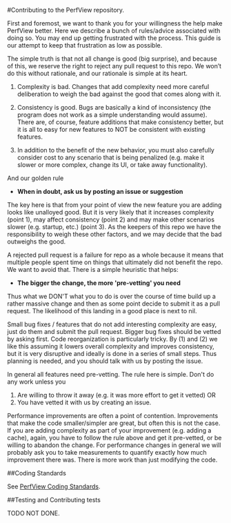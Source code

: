 
#Contributing to the PerfView repository. 

First and foremost, we want to thank you for your willingness the help make PerfView better.
Here we describe a bunch of rules/advice associated with doing so. You may end up 
getting frustrated with the process.   This guide is our attempt to keep that frustration
as low as possible.   

The simple truth is that not all change is good (big surprise), and because of this, we reserve 
the right to reject any pull request to this repo. We won’t do this without rationale, and 
our rationale is simple at its heart.

1. Complexity is bad.   Changes that add complexity need more careful deliberation 
to weigh the bad against the good that comes along with it. 

2. Consistency is good.   Bugs are basically a kind of inconsistency (the program does 
not work as a simple understanding would assume). There are, of course, feature additions
that make consistency better, but it is all to easy for new features to NOT be consistent
with existing features. 

3. In addition to the benefit of the new behavior, you must also carefully consider
cost to any scenario that is being penalized (e.g. make it slower or more complex,
change its UI, or take away functionality).  

And our golden rule 

*  **When in doubt, ask us by posting an issue or suggestion**

The key here is that from your point of view the new feature you are adding looks like unalloyed 
good.  But it is very likely that it increases complexity (point 1), may affect consistency (point 2) 
and may make other scenarios slower (e.g. startup, etc.) (point 3).   As the keepers of this repo we 
have the responsibility to weigh these other factors, and we may decide that the bad outweighs
the good.

A rejected pull request is a failure for repo as a whole because it means that multiple people 
spent time on things that ultimately did not benefit the repo.   We want to avoid that.  There 
is a simple heuristic that helps:

* **The bigger the change, the more 'pre-vetting' you need**

Thus what we DON'T what you to do is over the course of time build up a rather massive change
and then as some point decide to submit it as a pull request.   The likelihood of this landing
in a good place is next to nil.    

Small bug fixes / features that do not add interesting complexity are easy, just do them and 
submit the pull request.   Bigger bug fixes should be vetted by asking first.   Code 
reorganization is particularly tricky.  By (1) and (2) we like this assuming it lowers overall
complexity and improves consistency, but it is very disruptive and ideally is done in a series
of small steps.   Thus planning is needed, and you should talk with us by posting the issue.   

In general all features need pre-vetting.   The rule here is simple.  Don't do any work unless
you 

1. Are willing to throw it away (e.g. it was more effort to get it vetted) OR
2. You have vetted it with us by creating an issue.   

Performance improvements are often a point of contention.   Improvements that make the code
smaller/simpler are great, but often this is not the case.   If you are adding complexity as
part of your improvement (e.g. adding a cache), again, you have to follow the rule above
and get it pre-vetted, or be willing to abandon the change.   For performance changes in
general we will probably ask you to take measurements to quantify exactly how much improvement
there was.    There is more work than just modifying the code. 

##Coding Standards

See [PerfView Coding Standards](documentation/CodingStandards.md). 

##Testing and Contributing tests

TODO NOT DONE.  



